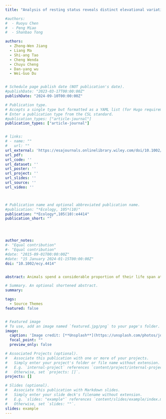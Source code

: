 ```yaml
---
title: "Analysis of resting status reveals distinct elevational variation in metabolisms of lizards"

#authors:
#  - Ruoyu Chen
#  - Peng Miao
#  - Shanbao Tong

authors:
  - Zhong-Wen Jiang
  - Liang Ma
  - Shi-ang Tao
  - Cheng Wenda
  - Chuyu Cheng
  - Dan-yang wu
  - Wei-Guo Du


# Schedule page publish date (NOT publication's date).
#publishDate: "2023-03-17T00:00:00Z"
publishDate: "2024-09-10T00:00:00Z"

# Publication type.
# Accepts a single type but formatted as a YAML list (for Hugo requirements).
# Enter a publication type from the CSL standard.
#publication_types: ["article-journal"]
publication_types: ["article-journal"]


# links:
# - name: ""
#   url: ""
url_external: 'https://esajournals.onlinelibrary.wiley.com/doi/10.1002/ecy.4414'
url_pdf:
url_code: ''
url_dataset: ''
url_poster: ''
url_project: ''
url_slides: ''
url_source: ''
url_video: ''



# Publication name and optional abbreviated publication name.
#publication: "*Ecology, 105*(10)"
publication: "*Ecology*,105(10):e4414"
publication_short: ""




author_notes:
#- "Equal contribution"
#- "Equal contribution"
#date: "2015-09-01T00:00:00Z"
#date: "15 January 2024-01-15T00:00:00Z"
doi: "10.1002/ecy.4414"


abstract: Animals spend a considerable proportion of their life span at rest. However, resting status has often been overlooked when investigating how species respond to environmental conditions. This may induce a large bias in understanding the local adaptation of species across environmental gradients and their vulnerability to potential environmental change. Here, we conducted an empirical study on montane agamid lizards, combined with mechanistic modeling, to compare elevational variations in body temperature and metabolisms (cumulative digestion and maintenance cost) between resting and active status. Our study on three populations of an agamid lizard along an elevational gradient revealed a trend of decreasing body temperature toward higher elevations, the main contributor of which was resting status of the lizards. Using population-specific reaction norms, we predicted greater elevational variation in hourly and cumulative digestion for resting lizards than for active lizards. Climate-change impacts, estimated as the change in cumulative digestion, also show greater elevational variation when resting status is factored into the analysis. Further, our global analysis of 98 agamid species revealed that in about half of their combined distributional range, the contribution of resting status in determining the elevational variation in cumulative digestion and maintenance cost of lizards was greater than the contribution made by a lizard's active status. Our study highlights the importance of considering resting status when investigating how species respond to environmental conditions, especially for those distributed over tropical and subtropical mountain areas.

# Summary. An optional shortened abstract.
summary: 

tags:
  - Source Themes
featured: false


# Featured image
# To use, add an image named `featured.jpg/png` to your page's folder. 
image:
  caption: 'Image credit: [**Unsplash**](https://unsplash.com/photos/jdD8gXaTZsc)'
  focal_point: ""
  preview_only: false

# Associated Projects (optional).
#   Associate this publication with one or more of your projects.
#   Simply enter your project's folder or file name without extension.
#   E.g. `internal-project` references `content/project/internal-project/index.md`.
#   Otherwise, set `projects: []`.
projects: []

# Slides (optional).
#   Associate this publication with Markdown slides.
#   Simply enter your slide deck's filename without extension.
#   E.g. `slides: "example"` references `content/slides/example/index.md`.
#   Otherwise, set `slides: ""`.
slides: example
---
```

